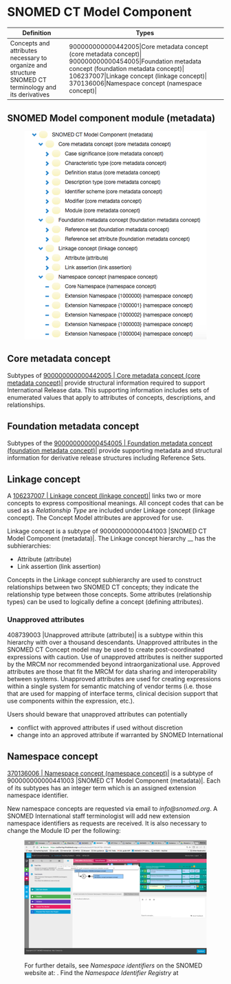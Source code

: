 # SNOMED CT Model Component

| Definition                                                                                            | Types                                                                                                                                                                                                                                                 |
| ----------------------------------------------------------------------------------------------------- | ----------------------------------------------------------------------------------------------------------------------------------------------------------------------------------------------------------------------------------------------------- |
| Concepts and attributes necessary to organize and structure SNOMED CT terminology and its derivatives | 900000000000442005\|Core metadata concept (core metadata concept)\| 900000000000454005\|Foundation metadata concept (foundation metadata concept)\| 106237007\|Linkage concept (linkage concept)\| 370136006\|Namespace concept (namespace concept)\| |

## SNOMED Model component module (metadata)

<figure><img src="../../../images/174691388.png" alt=""><figcaption></figcaption></figure>

## Core metadata concept

Subtypes of [900000000000442005 | Core metadata concept (core metadata concept)|](http://snomed.info/id/900000000000442005) provide structural information required to support International Release data. This supporting information includes sets of enumerated values that apply to attributes of concepts, descriptions, and relationships.

## Foundation metadata concept

Subtypes of the [900000000000454005 | Foundation metadata concept (foundation metadata concept)|](http://snomed.info/id/900000000000454005) provide supporting metadata and structural information for derivative release structures including Reference Sets.

## Linkage concept

A [106237007 | Linkage concept (linkage concept)|](http://snomed.info/id/106237007) links two or more concepts to express compositional meanings. All concept codes that can be used as a _Relationship Type_ are included under Linkage concept (linkage concept). The Concept Model attributes are approved for use.

Linkage concept is a subtype of 900000000000441003 |SNOMED CT Model Component (metadata)|. The Linkage concept hierarchy \_\_ has the subhierarchies:

* Attribute (attribute)
* Link assertion (link assertion)

Concepts in the Linkage concept subhierarchy are used to construct relationships between two SNOMED CT concepts; they indicate the relationship type between those concepts. Some attributes (relationship types) can be used to logically define a concept (defining attributes).

### Unapproved attributes

408739003 |Unapproved attribute (attribute)| is a subtype within this hierarchy with over a thousand descendants. Unapproved attributes in the SNOMED CT Concept model may be used to create post-coordinated expressions with caution. Use of unapproved attributes is neither supported by the MRCM nor recommended beyond intraorganizational use. Approved attributes are those that fit the MRCM for data sharing and interoperability between systems. Unapproved attributes are used for creating expressions within a single system for semantic matching of vendor terms (i.e. those that are used for mapping of interface terms, clinical decision support that use components within the expression, etc.).

Users should beware that unapproved attributes can potentially

* conflict with approved attributes if used without discretion
* change into an approved attribute if warranted by SNOMED International

## Namespace concept

[370136006 | Namespace concept (namespace concept)|](http://snomed.info/id/370136006) is a subtype of 900000000000441003 |SNOMED CT Model Component (metadata)|. Each of its subtypes has an integer term which is an assigned extension namespace identifier.

New namespace concepts are requested via email to _info@snomed.org_. A SNOMED International staff terminologist will add new extension namespace identifiers as requests are received. It is also necessary to change the Module ID per the following:

<figure><img src="../../../images/174691390.png" alt=""><figcaption><p>For further details, see <em>Namespace identifiers</em> on the SNOMED website at: . Find the <em>Namespace Identifier Registry</em> at</p></figcaption></figure>
